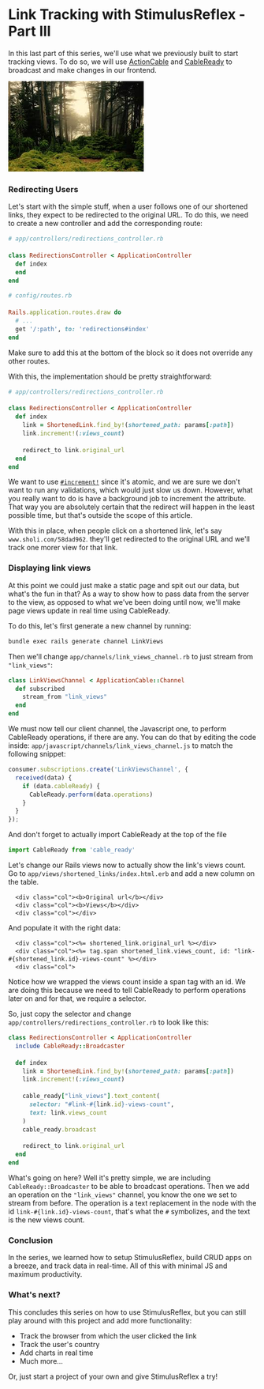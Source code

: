 # Link Tracking with StimulusReflex - Part III

In this last part of this series, we'll use what we previously built to start tracking views. To do so, we will use [ActionCable](https://guides.rubyonrails.org/action_cable_overview.html) and [CableReady](https://github.com/hopsoft/cable_ready) to broadcast and make changes in our frontend.

![Header image](images/stimulus_reflex.jpeg)

### Redirecting Users

Let's start with the simple stuff, when a user follows one of our shortened links, they expect to be redirected to the original URL. To do this, we need to create a new controller and add the corresponding route:

```ruby
# app/controllers/redirections_controller.rb

class RedirectionsController < ApplicationController
  def index
  end
end
```

```ruby
# config/routes.rb

Rails.application.routes.draw do
  # ...
  get '/:path', to: 'redirections#index'
end
```

Make sure to add this at the bottom of the block so it does not override any other routes.

With this, the implementation should be pretty straightforward:

```ruby
# app/controllers/redirections_controller.rb

class RedirectionsController < ApplicationController
  def index
    link = ShortenedLink.find_by!(shortened_path: params[:path])
    link.increment!(:views_count)

    redirect_to link.original_url
  end
end
```

We want to use [`#increment!`](https://apidock.com/rails/ActiveRecord/Base/increment!) since it's atomic, and we are sure we don't want to run any validations, which would just slow us down.
However, what you really want to do is have a background job to increment
the attribute. That way you are absolutely certain that the redirect will
happen in the least possible time, but that's outside the scope of this article.

With this in place, when people click on a shortened link, let's say `www.sholi.com/58dad962`. they'll
get redirected to the original URL and we'll track one morer view for that link.

### Displaying link views

At this point we could just make a static page and spit out our data, but what's the fun in that?
As a way to show how to pass data from the server to the view, as opposed to what we've been doing until now,
we'll make page views update in real time using CableReady.

To do this, let's first generate a new channel by running:

```bash
bundle exec rails generate channel LinkViews
```

Then we'll change `app/channels/link_views_channel.rb` to just stream from `"link_views"`:

```ruby
class LinkViewsChannel < ApplicationCable::Channel
  def subscribed
    stream_from "link_views"
  end
end
```

We must now tell our client channel, the Javascript one, to perform CableReady operations, if there are any. 
You can do that by editing the code inside:
`app/javascript/channels/link_views_channel.js` to match the following snippet:

```javascript
consumer.subscriptions.create('LinkViewsChannel', {
  received(data) {
    if (data.cableReady) {
      CableReady.perform(data.operations)
    }
  }
});
```

And don't forget to actually import CableReady at the top of the file

```javascript
import CableReady from 'cable_ready'
```

Let's change our Rails views now to actually show the link's views count.
Go to `app/views/shortened_links/index.html.erb` and add a new column on the table.


```erb
  <div class="col"><b>Original url</b></div>
  <div class="col"><b>Views</b></div>
  <div class="col"></div>
```

And populate it with the right data:

```erb
  <div class="col"><%= shortened_link.original_url %></div>
  <div class="col"><%= tag.span shortened_link.views_count, id: "link-#{shortened_link.id}-views-count" %></div>
  <div class="col">
```

Notice how we wrapped the views count inside a span tag with an id.
We are doing this because we need to tell CableReady to perform operations later on and for that, we require a selector.

So, just copy the selector and change `app/controllers/redirections_controller.rb` to look like this:

```ruby
class RedirectionsController < ApplicationController
  include CableReady::Broadcaster

  def index
    link = ShortenedLink.find_by!(shortened_path: params[:path])
    link.increment!(:views_count)

    cable_ready["link_views"].text_content(
      selector: "#link-#{link.id}-views-count",
      text: link.views_count
    )
    cable_ready.broadcast

    redirect_to link.original_url
  end
end
```

What's going on here? Well it's pretty simple, we are including `CableReady::Broadcaster`
to be able to broadcast operations. Then we add an operation on the
`"link_views"` channel, you know the one we set to stream from before. The operation
is a text replacement in the node with the id `link-#{link.id}-views-count`,
that's what the `#` symbolizes, and the text is the new views count.

### Conclusion

In the series, we learned how to setup StimulusReflex, build CRUD apps on a breeze, and track data in real-time. All
of this with minimal JS and maximum productivity.

### What's next?

This concludes this series on how to use StimulusReflex, but you can still play around with this project and add more functionality:

- Track the browser from which the user clicked the link
- Track the user's country
- Add charts in real time
- Much more...

Or, just start a project of your own and give StimulusReflex a try!
